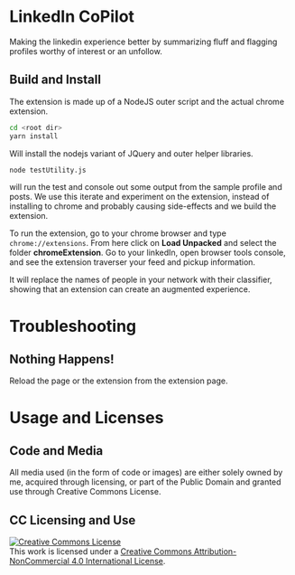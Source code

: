# LinkedIn CoPilot

Making the linkedin experience better by summarizing fluff and flagging profiles worthy of interest or an unfollow.

## Build and Install

The extension is made up of a NodeJS outer script and the actual chrome extension.

```bash
cd <root dir>
yarn install
```

Will install the nodejs variant of JQuery and outer helper libraries.

```bash
node testUtility.js
```

will run the test and console out some output from the sample profile and posts. 
We use this iterate and experiment on the extension, instead of installing to chrome and probably causing side-effects and we build the extension.

To run the extension, go to your chrome browser and type `chrome://extensions`.
From here click on **Load Unpacked** and select the folder **chromeExtension**.
Go to your linkedIn, open browser tools console, and see the extension traverser your feed and pickup information.

It will replace the names of people in your network with their classifier, showing that an extension can create an augmented experience.


# Troubleshooting

## Nothing Happens!

Reload the page or the extension from the extension page.

# Usage and Licenses

## Code and Media

All media used (in the form of code or images) are either solely owned by me, acquired through licensing, or part of the Public Domain and granted use through Creative Commons License.

## CC Licensing and Use

<a rel="license" href="http://creativecommons.org/licenses/by-nc/4.0/"><img alt="Creative Commons License" style="border-width:0" src="https://i.creativecommons.org/l/by-nc/4.0/88x31.png" /></a><br />This work is licensed under a <a rel="license" href="http://creativecommons.org/licenses/by-nc/4.0/">Creative Commons Attribution-NonCommercial 4.0 International License</a>.